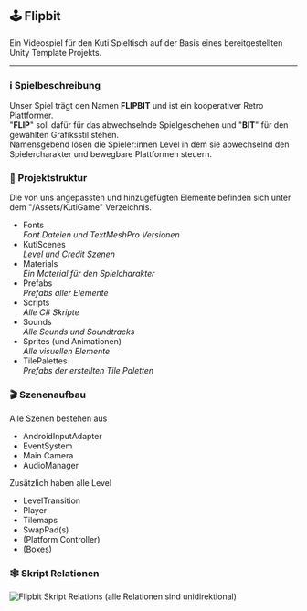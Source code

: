 ## 🕹 Flipbit

Ein Videospiel für den Kuti Spieltisch auf der Basis eines bereitgestellten Unity Template Projekts.

---

### ℹ Spielbeschreibung

Unser Spiel trägt den Namen **FLIPBIT** und ist ein kooperativer Retro Plattformer. \
"**FLIP**" soll dafür für das abwechselnde Spielgeschehen und "**BIT**" für den gewählten Grafiksstil stehen. \
Namensgebend lösen die Spieler:innen Level in dem sie abwechselnd den Spielercharakter und bewegbare Plattformen steuern.

### 🧾 Projektstruktur

Die von uns angepassten und hinzugefügten Elemente befinden sich unter dem "/Assets/KutiGame" Verzeichnis.
- Fonts \
_Font Dateien und TextMeshPro Versionen_
- KutiScenes \
_Level und Credit Szenen_
- Materials \
_Ein Material für den Spielcharakter_
- Prefabs \
_Prefabs aller Elemente_
- Scripts \
_Alle C# Skripte_
- Sounds \
_Alle Sounds und Soundtracks_
- Sprites (und Animationen) \
_Alle visuellen Elemente_
- TilePalettes \
_Prefabs der erstellten Tile Paletten_

### 🎬 Szenenaufbau

Alle Szenen bestehen aus
- AndroidInputAdapter
- EventSystem
- Main Camera
- AudioManager

Zusätzlich haben alle Level
- LevelTransition
- Player
- Tilemaps
- SwapPad(s)
- (Platform Controller)
- (Boxes)

### 🕸 Skript Relationen
![Flipbit Skript Relations](https://github.com/lbluem/Kuti_von_Template/assets/66683993/d6fc6424-b8ce-4334-823b-fee78c052b93)
(alle Relationen sind unidirektional)

